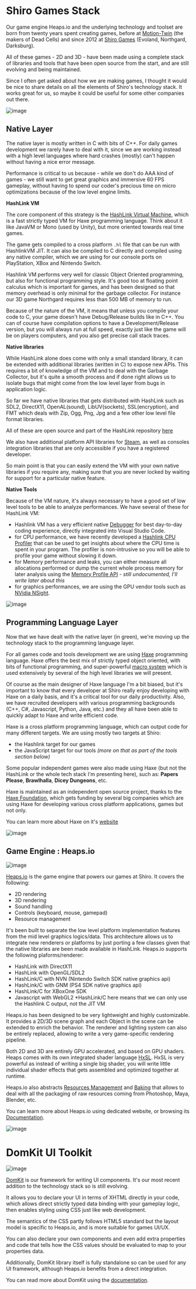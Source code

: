# Shiro Games Stack

Our game engine Heaps.io and the underlying technology and toolset are born from twenty years spent creating games, before at [Motion-Twin](https://motion-twin.com) (the makers of Dead Cells) and since 2012 at [Shiro Games](https://shirogames.com) (Evoland, Northgard, Darksburg).

All of these games - 2D and 3D - have been made using a complete stack of libraries and tools that have been open source from the start, and are still evolving and being maintained.

Since I often get asked about how we are making games, I thought it would be nice to share details on all the elements of Shiro's technology stack. It works great for us, so maybe it could be useful for some other companies out there.

![image](https://user-images.githubusercontent.com/1022912/78455515-258b8680-769f-11ea-8a3c-ae4f16fe3a72.png)

## Native Layer

The native layer is mostly written in C with bits of C++. For daily games development we rarely have to deal with it, since we are working instead with a high level languages where hard crashes (mostly) can't happen without having a nice error message.

Performance is critical to us because - while we don't do AAA kind of games - we still want to get great graphics and immersive 60 FPS gameplay, without having to spend our coder's precious time on micro optimizations because of the low level engine limits.

**HashLink VM**

The core component of this strategy is the [HashLink Virtual Machine](https://hashlink.haxe.org), which is a fast strictly typed VM for Haxe programming language. Think about it like JavaVM or Mono (used by Unity), but more oriented towards real time games.
 
The game gets compiled to a cross platform `.hl` file that can be run with HashlinkVM JIT. It can also be compiled to C directly and compiled using any native compiler, which we are using for our console ports on PlayStation, XBox and Nintendo Switch.

Hashlink VM performs very well for classic Object Oriented programming, but also for functional programming style. It's good too at floating point calculus which is important for games, and has been designed so that memory overhead is only minimal for the garbage collector. For instance our 3D game Northgard requires less than 500 MB of memory to run.

Because of the nature of the VM, it means that unless you compile your code to C, your game doesn't have Debug/Release builds like in C++. You can of course have compilation options to have a Development/Release version, but you will always run at full speed, exactly just like the game will be on players computers, and you also get precise call stack traces.

**Native libraries**

While HashLink alone does come with only a small standard library, it can be extended with additional libraries (written in C) to expose new APIs. This requires a bit of knowledge of the VM and to deal with the Garbage Collector, but it's quite a smooth process and if done right allows us to isolate bugs that might come from the low level layer from bugs in application logic.

So far we have native libraries that gets distributed with HashLink such as SDL2, DirectX11, OpenAL(sound), LibUV(sockets), SSL(encryption), and FMT which deals with Zip, Ogg, Png, Jpg and a few other low level file format libraries.

All of these are open source and part of the HashLink repository [here](https://github.com/HaxeFoundation/hashlink)

We also have additional platform API libraries for [Steam](https://github.com/HeapsIO/hlsteam), as well as consoles integration libraries that are only accessible if you have a registered developer.

So main point is that you can easily extend the VM with your own native libraries if you require any, making sure that you are never locked by waiting for support for a particular native feature.

**Native Tools**

Because of the VM nature, it's always necessary to have a good set of low level tools to be able to analyze performances. We have several of these for HashLink VM:

* Hashlink VM has a very efficient native [Debugger](https://github.com/vshaxe/hashlink-debugger) for best day-to-day coding experience, directly integrated into Visual Studio Code.
* for CPU performance, we have recently developed a [Hashlink CPU Profiler](https://github.com/HaxeFoundation/hashlink/wiki/Profiler) that can be used to get insights about where the CPU time is spent in your program. The profiler is non-intrusive so you will be able to profile your game without slowing it down.
* for Memory performance and leaks, you can either measure all allocations performed or dump the current whole process memory for later analysis using the [Memory Profile API](https://api.haxe.org/hl/Profile.html) - _still undocumented, I'll write later about this_
* for graphics performances, we are using the GPU vendor tools such as [NVidia NSight](https://developer.nvidia.com/nsight-visual-studio-edition).

![image](https://user-images.githubusercontent.com/1022912/78455515-258b8680-769f-11ea-8a3c-ae4f16fe3a72.png)

## Programming Language Layer

Now that we have dealt with the native layer (in green), we're moving up the technology stack to the programming language layer.

For all games code and tools development we are using [Haxe](https://haxe.org) programming language. Haxe offers the best mix of strictly typed object oriented, with bits of functional programming, and super-powerful [macro system](https://haxe.org/manual/macro.html) which is used extensively by several of the high level libraries we will present.

Of course as the main designer of Haxe language I'm a bit biased, but it's important to know that every developer at Shiro really enjoy developing with Haxe on a daily basis, and it's a critical tool for our daily productivity. Also, we have recruited developers with various programming backgrounds (C++, C#, Javascript, Python, Java, etc.) and they all have been able to quickly adapt to Haxe and write efficient code.

Haxe is a cross platform programming language, which can output code for many different targets. We are using mostly two targets at Shiro:
- the Hashlink target for our games
- the JavaScript target for our tools _(more on that as part of the tools section below)_

Some popular independent games were also made using Haxe (but not the HashLink or the whole tech stack I'm presenting here), such as: **Papers Please**, **Brawlhalla**, **Dicey Dungeons**, etc.

Haxe is maintained as an independent open source project, thanks to the [Haxe Foundation](https://haxe.org/foundation/), which gets funding by several big companies which are using Haxe for developing various cross platform applications, games but not only.

You can learn more about Haxe on it's [website](https://haxe.org)

![image](https://user-images.githubusercontent.com/1022912/78455515-258b8680-769f-11ea-8a3c-ae4f16fe3a72.png)

## Game Engine : Heaps.io

![image](https://heaps.io/img/h3d/pbr_1.jpg)

[Heaps.io](https://heaps.io) is the game engine that powers our games at Shiro. It covers the following:
- 2D rendering
- 3D rendering
- Sound handling
- Controls (keyboard, mouse, gamepad)
- Resource management 

It's been built to separate the low level platform implementation features from the mid level graphics logics/data. This architecture allows us to integrate new renderers or platforms by just porting a few classes given that the native libraries are been made available in HashLink. Heaps.io supports the following plaforms/renderer:
- HashLink with DirectX11
- HashLink with OpenGL/SDL2
- HashLink/C with NVN (Nintendo Switch SDK native graphics api)
- HashLink/C with GNM (PS4 SDK native graphics api)
- HashLink/C for XBoxOne SDK
- Javascript with WebGL2
*HashLink/C here means that we can only use the Hashlink C output, not the JIT VM

Heaps.io has been designed to be very lightweight and highly customizable. It provides a 2D/3D scene graph and each Object in the scene can be extended to enrich the behavior. The renderer and lighting system can also be entirely replaced, allowing to write a very game-specific rendering pipeline.

Both 2D and 3D are entirely GPU accelerated, and based on GPU shaders. Heaps comes with its own integrated shader language [HxSL](https://heaps.io/documentation/hxsl.html). HxSL is very powerful as instead of writing a single big shader, you will write little individual shader effects that gets assembled and optimized together at runtime.

Heaps.io also abstracts [Resources Management](https://heaps.io/documentation/resource-management.html) and [Baking](https://heaps.io/documentation/resource-baking.html) that allows to deal with all the packaging of raw resources coming from Photoshop, Maya, Blender, etc.

You can learn more about Heaps.io using dedicated website, or browsing its [Documentation](https://heaps.io/documentation/home.html).

![image](https://user-images.githubusercontent.com/1022912/78455515-258b8680-769f-11ea-8a3c-ae4f16fe3a72.png)

# DomKit UI Toolkit

![image](https://user-images.githubusercontent.com/1022912/78458574-af911a80-76b2-11ea-80cf-8196c4a73f53.png)

[DomKit](https://heaps.io/documentation/domkit.html) is our framework for writing UI components. It's our most recent addition to the technology stack so is still evolving.

It allows you to declare your UI in terms of XHTML directly in your code, which allows direct strictly typed data binding with your gameplay logic, then enables styling using CSS just like web development. 

The semantics of the CSS partly follows HTML5 standard but the layout model is specific to Heaps.io, and is more suitable for games UI/UX.

You can also declare your own components and even add extra properties and code that tells how the CSS values should be evaluated to map to your properties data.

Additionally, DomKit library itself is fully standalone so can be used for any UI framework, although Heaps.io benefits from a direct integration.

You can read more about DomKit using the [documentation](https://heaps.io/documentation/domkit.html). 

